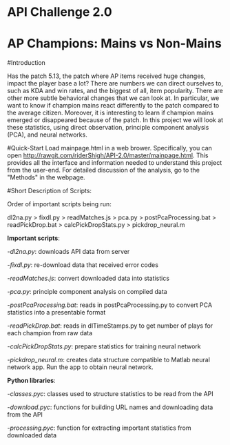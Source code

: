 # API Challenge 2.0
# AP Champions: Mains vs Non-Mains 

#Introduction

Has the patch 5.13, the patch where AP items received huge changes, impact the player base a lot? There are numbers we can direct ourselves to, such as KDA and win rates, and the biggest of all, item popularity.
There are other more subtle behavioral changes that we can look at. In particular, we want to know if champion mains react differently to the patch compared to the average citizen.
Moreover, it is interesting to learn if champion mains emerged or disappeared because of the patch. In this project we will look at these statistics, using direct observation, principle component analysis (PCA), and neural networks.

#Quick-Start
Load mainpage.html in a web brower. Specifically, you can open http://rawgit.com/riderShigh/API-2.0/master/mainpage.html. This provides all the interface and information needed to understand this project from the user-end.
For detailed discussion of the analysis, go to the "Methods" in the webpage.

#Short Description of Scripts:

Order of important scripts being run: 

dl2na.py > fixdl.py > readMatches.js > pca.py > postPcaProcessing.bat > readPickDrop.bat > calcPickDropStats.py > pickdrop_neural.m

**Important scripts**:

-*dl2na.py*: downloads API data from server

-*fixdl.py*: re-download data that received error codes

-*readMatches.js*: convert downloaded data into statistics

-*pca.py*: principle component analysis on compiled data

-*postPcaProcessing.bat*: reads in postPcaProcessing.py to convert PCA statistics into a presentable format

-*readPickDrop.bat*: reads in dlTimeStamps.py to get number of plays for each champion from raw data

-*calcPickDropStats.py*: prepare statistics for training neural network

-*pickdrop_neural.m*: creates data structure compatible to Matlab neural network app. Run the app to obtain neural network.


**Python libraries**:

-*classes.pyc*: classes used to structure statistics to be read from the API

-*download.pyc*: functions for building URL names and downloading data from the API 

-*processing.pyc*: function for extracting important statistics from downloaded data 
